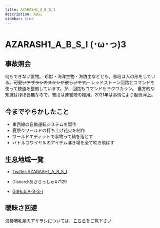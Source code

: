 ```yaml
---
title: AZARASH1_A_B_S_I
description: ABSI
sidebar: true
---
```

# AZARASH1_A_B_S_I (･ω･っ)З

## 事故照会
何もできない置物。
珍獣・海洋生物・海坊主などとも。普段は人の形をしている。~~可愛いアザラシのスキンが欲しいです。~~
レッドストーン回路とコマンドを使って鉄道を整備しています。が、回路もコマンドもヨクワカラン。
裏方的な知識はほぼ皆無なので、普段は運営陣の雑用。2021年は事情により超低浮上。
## 今までやらかしたこと
* 東西線の自動運転システムを製作
* 夏祭りワールドの打ち上げ花火を制作
* ワールドエディットで事故って鯖を落とす
* バトルロワイヤルのアイテム沸き場を全て吹き飛ばす

## 生息地域一覧
* [Twitter:AZARASH1_A_B_S_I](https://twitter.com/AZARASH1_ABSI)  

* Discord:あざらっしゅ#7129  

* [GitHub:A-B-S-I](https://github.com/A-B-S-I)

## 曖昧さ回避

海棲哺乳類のアザラシについては、[こちら](https://ja.wikipedia.org/wiki/アザラシ)をご覧下さい
